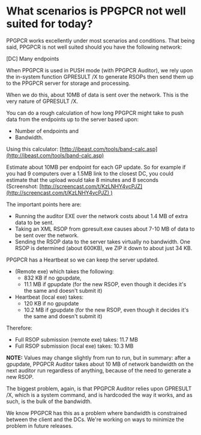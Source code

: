 # What scenarios is PPGPCR not well suited for today?

PPGPCR works excellently under most scenarios and conditions. That being said, PPGPCR is not well
suited should you have the following network:

[DC] Many endpoints

When PPGPCR is used in PUSH mode (with PPGPCR Auditor), we rely upon the in-system function GPRESULT
/X to generate RSOPs then send them up to the PPGPCR server for storage and processing.

When we do this, about 10MB of data is sent over the network. This is the very nature of GPRESULT
/X.

You can do a rough calculation of how long PPGPCR might take to push data from the endpoints up to
the server based upon:

- Number of endpoints and
- Bandwidth.

Using this
calculator: [http://ibeast.com/tools/band-calc.asp](http://ibeast.com/tools/band-calc.asp)

Estimate about 10MB per endpoint for each GP update. So for example if you had 9 computers over a
1.5MB link to the closest DC, you could estimate that the upload would take 8 minutes and 8 seconds
(Screenshot: [http://screencast.com/t/KzLNHY4vcPJZ](http://screencast.com/t/KzLNHY4vcPJZ) )

The important points here are:

- Running the auditor EXE over the network costs about 1.4 MB of extra data to be sent.
- Taking an XML RSOP from gpresult.exe causes about 7-10 MB of data to be sent over the network.
- Sending the RSOP data to the server takes virtually no bandwidth. One RSOP is determined (about
  600KB), we ZIP it down to about just 34 KB.

PPGPCR has a Heartbeat so we can keep the server updated.

- (Remote exe) which takes the following:
  - 832 KB if no gpupdate,
  - 11.1 MB if gpupdate (for the new RSOP, even though it decides it's the same and doesn't submit
    it)
- Heartbeat (local exe) takes:
  - 120 KB if no gpupdate
  - 10.2 MB if gpupdate (for the new RSOP, even though it decides it's the same and doesn't submit
    it)

Therefore:

- Full RSOP submission (remote exe) takes: 11.7 MB
- Full RSOP submission (local exe) takes: 10.3 MB

**NOTE:** Values may change slightly from run to run, but in summary: after a gpupdate, PPGPCR
Auditor takes about 10 MB of network bandwidth on the next auditor run regardless of anything,
because of the need to generate a new RSOP.

The biggest problem, again, is that PPGPCR Auditor relies upon GPRESULT /X, which is a system
command, and is hardcoded the way it works, and as such, is the bulk of the bandwidth.

We know PPGPCR has this as a problem where bandwidth is constrained between the client and the DCs.
We're working on ways to minimize the problem in future releases.
